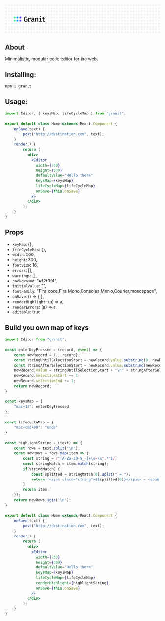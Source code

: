 ![Bg](static/bg.svg)

## About
Minimalistic, modular code editor for the web.

## Installing:
```
npm i granit
```

## Usage:
```jsx
import Editor, { keysMap, lifeCycleMap } from "granit";

export default class Home extends React.Component {
    onSave(text) {
        post("http://destination.com", text);
    }
    render() {
        return (
          <div>
            <Editor
              width={750}
              height={500}
              defaultValue="Hello there"
              keysMap={keysMap}
              lifeCycleMap={lifeCycleMap}
              onSave={this.onSave}
            />
          </div>
        );
    }
}
```

## Props
  
* `keyMap`: {},
* `lifeCycleMap`: {},
* `width`: 500,
* `height`: 300,
* `fontSize`: 16,
* `errors`: [],
* `warnings`: [],
* `background`: "#f2f3f4",
* `initialValue`: "",
* `fontFamily`: "Fira code,Fira Mono,Consolas,Menlo,Courier,monospace",
* `onSave`: () => { },
* `renderHighlight`: (a) => a,
* `renderErrors`: (a) => a,
* `editable`: true 

## Build you own map of keys
```jsx
import Editor from "granit";

const enterKeyPressed = (record, event) => {
    const newRecord = {...record};
    const stringUntilSelectionStart = newRecord.value.substring(0, newRecord.selectionStart);
    const stringAfterSelectionStart = newRecord.value.substring(newRecord.selectionStart, newRecord.value.length);
    newRecord.value = stringUntilSelectionStart + "\n" + stringAfterSelectionStart;
    newRecord.selectionStart += 1;
    newRecord.selectionEnd += 1;
    return newRecord;
}

const keysMap = {
    "mac+13": enterKeyPressed
};

const lifeCycleMap = {
    "mac+cmd+90": "undo"
}

const highlightString = (text) => {
    const rows = text.split("\n");
    const newRows = rows.map(item => {
        const string = /^[A-Za-z0-9_-]+\s=\s".*"$/;
        const stringMatch = item.match(string);
        if(stringMatch) {
            const splitted = stringMatch[0].split(" = ");
            return `<span class="string">${splitted[0]}</span> = <span class="string">${splitted[1]}</span>`;
        }
        return item;
    });
    return newRows.join('\n');
}

export default class Home extends React.Component {
    onSave(text) {
        post("http://destination.com", text);
    }
    render() {
        return (
          <div>
            <Editor
              width={750}
              height={500}
              defaultValue="Hello there"
              keysMap={keysMap}
              lifeCycleMap={lifeCycleMap}
              renderHighlight={highlightString}
              onSave={this.onSave}
            />
          </div>
        );
    }
}
```
